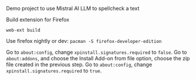 Demo project to use Mistral AI LLM to spellcheck a text

Build extension for Firefox
```
web-ext build
```

Use firefox nightly or dev: `pacman -S firefox-developer-edition`

Go to `about:config`, change `xpinstall.signatures.required` to `false`.
Go to `about:addons`, and choose the Install Add-on from file option, choose the zip file created in the previous step.
Go to `about:config`, change `xpinstall.signatures.required` to `true`.
